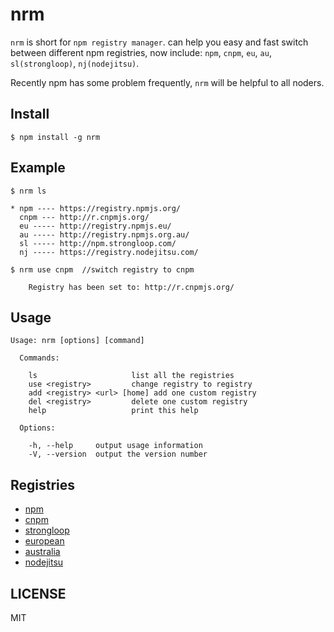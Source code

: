 nrm
===

`nrm` is short for `npm registry manager`. can help you easy and fast switch between
different npm registries, now include: `npm`, `cnpm`, `eu`,  `au`, `sl(strongloop)`, `nj(nodejitsu)`.

Recently npm has some problem frequently, `nrm` will be helpful to all noders.

## Install

```
$ npm install -g nrm
```

## Example
```
$ nrm ls

* npm ---- https://registry.npmjs.org/
  cnpm --- http://r.cnpmjs.org/
  eu ----- http://registry.npmjs.eu/
  au ----- http://registry.npmjs.org.au/
  sl ----- http://npm.strongloop.com/
  nj ----- https://registry.nodejitsu.com/
```

```
$ nrm use cnpm  //switch registry to cnpm

    Registry has been set to: http://r.cnpmjs.org/

```

## Usage

```
Usage: nrm [options] [command]

  Commands:

    ls                     list all the registries
    use <registry>         change registry to registry
    add <registry> <url> [home] add one custom registry
    del <registry>         delete one custom registry
    help                   print this help

  Options:

    -h, --help     output usage information
    -V, --version  output the version number
```

## Registries

* [npm](https://www.npmjs.org)
* [cnpm](http://cnpmjs.org)
* [strongloop](http://strongloop.com)
* [european](http://npmjs.eu)
* [australia](http://npmjs.org.au)
* [nodejitsu](https://www.nodejitsu.com)

## LICENSE
MIT
